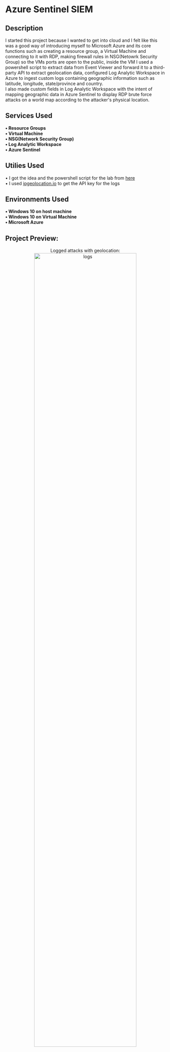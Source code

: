 <h1>Azure Sentinel SIEM</h1>

<h2>Description</h2>
I started this project because I wanted to get into cloud and I felt like this was a good way of introducing myself to Microsoft Azure and its core functions such as creating a resource group, a Virtual Machine and connecting to it with RDP, making firewall rules in NSG(Netowrk Security Group) so the VMs ports are open to the public, inside the VM I used a powershell script to extract data from Event Viewer and forward it to a third-party API to extract geolocation data, configured Log Analytic Workspace in Azure to ingest custom logs containing geographic information such as latitude, longitude, state/province and country.<br>
I also made custom fields in Log Analytic Workspace with the intent of mapping geographic data in Azure Sentinel to display RDP brute force attacks on a world map according to the attacker's physical location.
<br>


<h2>Services Used</h2>
<b>&#x2022; Resource Groups</b>
<br>
<b>&#x2022; Virtual Machine</b>
<br>
<b>&#x2022; NSG(Network Security Group)</b>
<br>
<b>&#x2022; Log Analytic Workspace</b>
<br>
<b>&#x2022; Azure Sentinel</b>

<h2>Utilies Used</h2>
&#x2022;
I got the idea and the powershell script for the lab from <a href="https://github.com/joshmadakor1/Sentinel-Lab"> here</a>
<br>
&#x2022;
I used <a href="https://ipgeolocation.io/"> ipgeolocation.io</a> to get the API key for the logs
<br>

<h2>Environments Used </h2>
<b>&#x2022; Windows 10 on host machine</b>
<br>
<b>&#x2022; Windows 10 on Virtual Machine</b>
<br>
<b>&#x2022; Microsoft Azure</b>

<h2>Project Preview:</h2>

<p align="center">
Logged attacks with geolocation: <br/>
<img src="https://i.imgur.com/zrydl6Z.jpg" height="80%" width="80%" alt="logs"/>
<br />
<br />
NSG rule:  <br/>
<img src="https://i.imgur.com/4G4yIL5.jpg" height="80%" width="80%" alt="Black Holes"/>
<br>
<br>
Azure Sentinel World Map: <br/>
<img src="https://i.imgur.com/um8SdzM.png" height="80%" width="80%" alt="Spacetime"/>
<br />
<img src="https://i.imgur.com/1w2qhph.png" height="80%" width="80%" alt="Spacetime"/>
<br />
<br>
</p>

<!--
 ```diff
- text in red
+ text in green
! text in orange
# text in gray
@@ text in purple (and bold)@@
```
--!>
